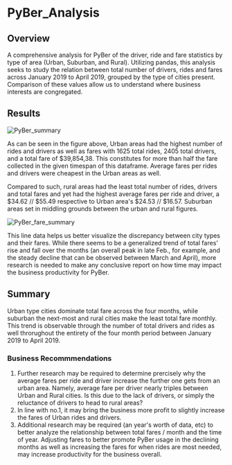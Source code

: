 # PyBer_Analysis

## Overview

A comprehensive analysis for PyBer of the driver, ride and fare statistics by type of area (Urban, Suburban, and Rural). Utilizing pandas, this analysis seeks to study the relation between total number of drivers, rides and fares across January 2019 to April 2019, grouped by the type of cities present. Comparison of these values allow us to understand where business interests are congregated. 

## Results

![PyBer_summary](https://user-images.githubusercontent.com/107447038/180668562-ef67264d-5fe8-4f8d-a243-0e7af4b87cb6.png)

As can be seen in the figure above, Urban areas had the highest number of rides and drivers as well as fares with 1625 total rides, 2405 total drivers, and a total fare of $39,854,38. This constitutes for more than half the fare collected in the given timespan of this dataframe. Average fares per rides and drivers were cheapest in the Urban areas as well. 

Compared to such, rural areas had the least total number of rides, drivers and total fares and yet had the highest average fares per ride and driver,  a $34.62 // $55.49  respective to Urban area's  $24.53 // $16.57. Suburban areas set in middling grounds between the urban and rural figures. 

![PyBer_fare_summary](https://user-images.githubusercontent.com/107447038/180668553-758dc849-1f83-4bad-bcf9-78983045ca80.png)

This line data helps us better visualize the discrepancy between city types and their fares. While there seems to be a generalized trend of total fares' rise and fall over the months (an overall peak in late Feb., for example, and the steady decline that can be observed between March and April), more research is needed to make any conclusive report on how time may impact the business productivity for PyBer. 

## Summary

Urban type cities dominate total fare across the four months, while suburban the next-most and rural cities make the least total fare monthly. This trend is observable through the number of total drivers and rides as well throrughout the entirety of the four month period between January 2019 to April 2019. 

### Business Recommmendations
1. Further research may be required to determine prercisely why the average fares per ride and driver increase the further one gets from an urban area. Namely, average fare per driver nearly triples between Urban and Rural cities. Is this due to the lack of drivers, or simply the reluctance of drivers to head to rural areas? 
2. In line with no.1, it may bring the business more profit to slightly increase the fares of Urban rides and drivers.
3. Additional research may be required (an year's worth of data, etc) to better analyze the relationship between total fares / month and the time of year. Adjusting fares to better promote PyBer usage in the declining months as well as increasing the fares for when rides are most needed, may increase productivity for the business overall.

